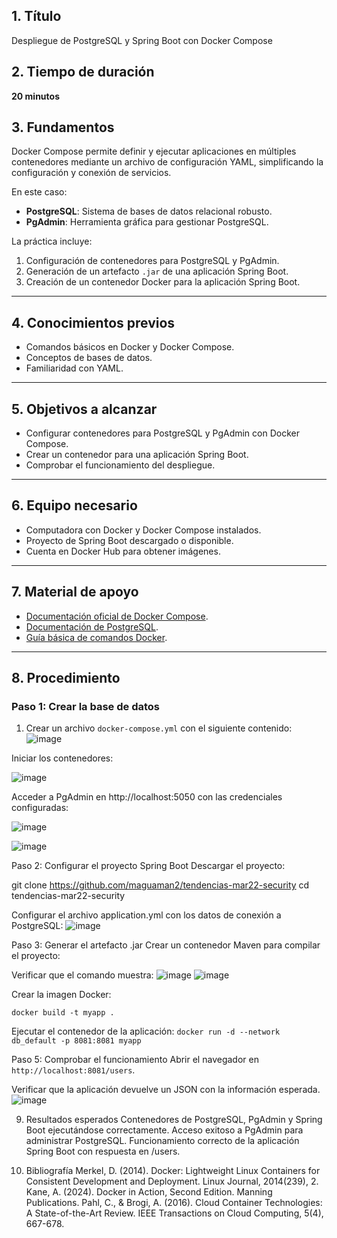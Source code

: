  ## 1. Título
Despliegue de PostgreSQL y Spring Boot con Docker Compose


## 2. Tiempo de duración
**20 minutos**


## 3. Fundamentos
Docker Compose permite definir y ejecutar aplicaciones en múltiples contenedores mediante un archivo de configuración YAML, simplificando la configuración y conexión de servicios.

En este caso:
- **PostgreSQL**: Sistema de bases de datos relacional robusto.
- **PgAdmin**: Herramienta gráfica para gestionar PostgreSQL.

La práctica incluye:
1. Configuración de contenedores para PostgreSQL y PgAdmin.
2. Generación de un artefacto `.jar` de una aplicación Spring Boot.
3. Creación de un contenedor Docker para la aplicación Spring Boot.

---

## 4. Conocimientos previos
- Comandos básicos en Docker y Docker Compose.
- Conceptos de bases de datos.
- Familiaridad con YAML.

---

## 5. Objetivos a alcanzar
- Configurar contenedores para PostgreSQL y PgAdmin con Docker Compose.
- Crear un contenedor para una aplicación Spring Boot.
- Comprobar el funcionamiento del despliegue.

---

## 6. Equipo necesario
- Computadora con Docker y Docker Compose instalados.
- Proyecto de Spring Boot descargado o disponible.
- Cuenta en Docker Hub para obtener imágenes.

---

## 7. Material de apoyo
- [Documentación oficial de Docker Compose](https://docs.docker.com/compose/).
- [Documentación de PostgreSQL](https://www.postgresql.org/).
- [Guía básica de comandos Docker](https://docs.docker.com/engine/reference/commandline/docker/).

---

## 8. Procedimiento

### Paso 1: Crear la base de datos
1. Crear un archivo `docker-compose.yml` con el siguiente contenido:
  ![image](https://github.com/user-attachments/assets/af537460-7a33-409a-93be-d44a5c6172f7)

Iniciar los contenedores:

![image](https://github.com/user-attachments/assets/e686bfef-2348-43a7-9970-dd29a5a56ecd)

Acceder a PgAdmin en http://localhost:5050 con las credenciales configuradas:

![image](https://github.com/user-attachments/assets/6485f435-2215-4e3b-bb97-61e93c2312d3)

![image](https://github.com/user-attachments/assets/c3a76de7-94da-415c-8ea6-ccd49bf5880e)


Paso 2: Configurar el proyecto Spring Boot
Descargar el proyecto:

git clone https://github.com/maguaman2/tendencias-mar22-security
cd tendencias-mar22-security

Configurar el archivo application.yml con los datos de conexión a PostgreSQL:
![image](https://github.com/user-attachments/assets/b02c10f2-d41f-4914-968f-542549e9c0df)


Paso 3: Generar el artefacto .jar
Crear un contenedor Maven para compilar el proyecto:



Verificar que el comando muestra:
![image](https://github.com/user-attachments/assets/2962bf4d-5594-4363-8a86-7b5901513fbb)
![image](https://github.com/user-attachments/assets/8ff38153-f63d-402e-aed7-e09cc6168835)

Crear la imagen Docker:

`docker build -t myapp .`

Ejecutar el contenedor de la aplicación:
 `docker run -d --network db_default -p 8081:8081 myapp`

Paso 5: Comprobar el funcionamiento
Abrir el navegador en  `http://localhost:8081/users`.

Verificar que la aplicación devuelve un JSON con la información esperada.
![image](https://github.com/user-attachments/assets/7e24236a-a411-4d71-af7c-ea6d1b5a10ed)


9. Resultados esperados
Contenedores de PostgreSQL, PgAdmin y Spring Boot ejecutándose correctamente.
Acceso exitoso a PgAdmin para administrar PostgreSQL.
Funcionamiento correcto de la aplicación Spring Boot con respuesta en /users.


10. Bibliografía
Merkel, D. (2014). Docker: Lightweight Linux Containers for Consistent Development and Deployment. Linux Journal, 2014(239), 2.
Kane, A. (2024). Docker in Action, Second Edition. Manning Publications.
Pahl, C., & Brogi, A. (2016). Cloud Container Technologies: A State-of-the-Art Review. IEEE Transactions on Cloud Computing, 5(4), 667-678.
